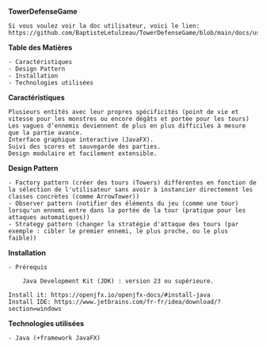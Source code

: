 **TowerDefenseGame**

    Si vous voulez voir la doc utilisateur, voici le lien: https://github.com/BaptisteLetulzeau/TowerDefenseGame/blob/main/docs/user/README.md

**Table des Matières**

    - Caractéristiques
    - Design Pattern
    - Installation
    - Technologies utilisées

**Caractéristiques**

    Plusieurs entités avec leur propres spécificités (point de vie et vitesse pour les monstres ou encore dégâts et portée pour les tours)
    Les vagues d’ennemis deviennent de plus en plus difficiles à mesure que la partie avance.
    Interface graphique interactive (JavaFX).
    Suivi des scores et sauvegarde des parties.
    Design modulaire et facilement extensible.

**Design Pattern**

    - Factory pattern (créer des tours (Towers) différentes en fonction de la sélection de l'utilisateur sans avoir à instancier directement les classes concrètes (comme ArrowTower))
    - Observer pattern (notifier des éléments du jeu (comme une tour) lorsqu'un ennemi entre dans la portée de la tour (pratique pour les attaques automatiques))
    - Strategy pattern (changer la stratégie d'attaque des tours (par exemple : cibler le premier ennemi, le plus proche, ou le plus faible))

**Installation**

    - Prérequis

        Java Development Kit (JDK) : version 23 ou supérieure.

    Install it: https://openjfx.io/openjfx-docs/#install-java
    Install IDE: https://www.jetbrains.com/fr-fr/idea/download/?section=windows

**Technologies utilisées**

    - Java (+framework JavaFX)
